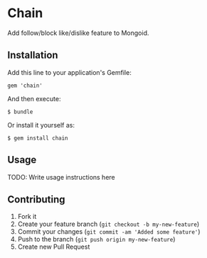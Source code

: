# Chain

Add follow/block like/dislike feature to Mongoid.

## Installation

Add this line to your application's Gemfile:

    gem 'chain'

And then execute:

    $ bundle

Or install it yourself as:

    $ gem install chain

## Usage

TODO: Write usage instructions here

## Contributing

1. Fork it
2. Create your feature branch (`git checkout -b my-new-feature`)
3. Commit your changes (`git commit -am 'Added some feature'`)
4. Push to the branch (`git push origin my-new-feature`)
5. Create new Pull Request
